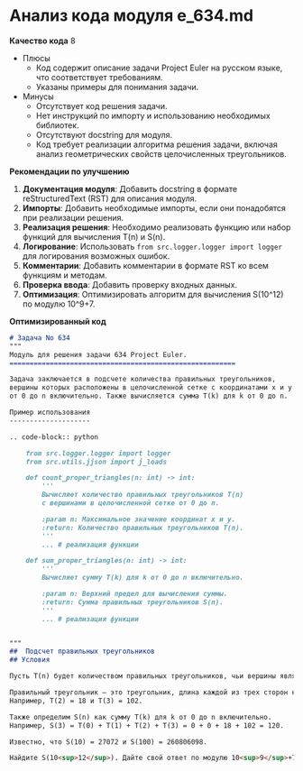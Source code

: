 # Анализ кода модуля e_634.md

**Качество кода**
8
-  Плюсы
    - Код содержит описание задачи Project Euler на русском языке, что соответствует требованиям.
    - Указаны примеры для понимания задачи.
-  Минусы
    - Отсутствует код решения задачи.
    - Нет инструкций по импорту и использованию необходимых библиотек.
    - Отсутствуют docstring для модуля.
    - Код требует реализации алгоритма решения задачи, включая анализ геометрических свойств целочисленных треугольников.

**Рекомендации по улучшению**

1. **Документация модуля**: Добавить docstring в формате reStructuredText (RST) для описания модуля.
2. **Импорты**: Добавить необходимые импорты, если они понадобятся при реализации решения.
3. **Реализация решения**: Необходимо реализовать функцию или набор функций для вычисления T(n) и S(n).
4. **Логирование**: Использовать `from src.logger.logger import logger` для логирования возможных ошибок.
5. **Комментарии**: Добавить комментарии в формате RST ко всем функциям и методам.
6. **Проверка ввода**: Добавить проверку входных данных.
7. **Оптимизация**: Оптимизировать алгоритм для вычисления S(10^12) по модулю 10^9+7.

**Оптимизированный код**
```markdown
# Задача No 634
"""
Модуль для решения задачи 634 Project Euler.
========================================================

Задача заключается в подсчете количества правильных треугольников,
вершины которых расположены в целочисленной сетке с координатами x и y
от 0 до n включительно. Также вычисляется сумма T(k) для k от 0 до n.

Пример использования
--------------------

.. code-block:: python

    from src.logger.logger import logger
    from src.utils.jjson import j_loads

    def count_proper_triangles(n: int) -> int:
        '''
        Вычисляет количество правильных треугольников T(n)
        с вершинами в целочисленной сетке от 0 до n.

        :param n: Максимальное значение координат x и y.
        :return: Количество правильных треугольников T(n).
        '''
        ... # реализация функции

    def sum_proper_triangles(n: int) -> int:
        '''
        Вычисляет сумму T(k) для k от 0 до n включительно.

        :param n: Верхний предел для вычисления суммы.
        :return: Сумма правильных треугольников S(n).
        '''
        ... # реализация функции


"""
##  Подсчет правильных треугольников
## Условия

Пусть T(n) будет количеством правильных треугольников, чьи вершины являются точками в двумерной целочисленной сетке с координатами x и y от 0 до n включительно.

Правильный треугольник – это треугольник, длина каждой из трех сторон которого является целым числом.
Например, T(2) = 18 и T(3) = 102.

Также определим S(n) как сумму T(k) для k от 0 до n включительно. 
Например, S(3) = T(0) + T(1) + T(2) + T(3) = 0 + 0 + 18 + 102 = 120.

Известно, что S(10) = 27072 и S(100) = 260806098.

Найдите S(10<sup>12</sup>). Дайте свой ответ по модулю 10<sup>9</sup>+7.

```